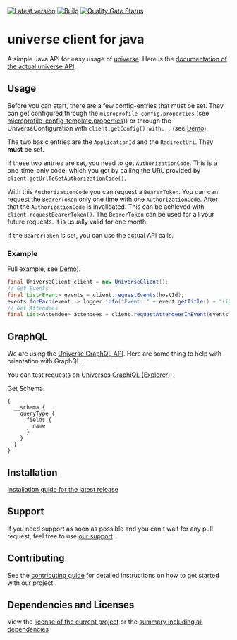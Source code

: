 [![Latest version](https://img.shields.io/maven-central/v/software.xdev/universe-client)](https://mvnrepository.com/artifact/software.xdev/universe-client)
[![Build](https://img.shields.io/github/actions/workflow/status/xdev-software/universe-client/checkBuild.yml?branch=develop)](https://github.com/xdev-software/universe-client/actions/workflows/checkBuild.yml?query=branch%3Adevelop)
[![Quality Gate Status](https://sonarcloud.io/api/project_badges/measure?project=xdev-software_universe-client&metric=alert_status)](https://sonarcloud.io/dashboard?id=xdev-software_universe-client)

# universe client for java

A simple Java API for easy usage of [universe](https://universe.com/).
Here is the [documentation of the actual universe API](https://universe.com/api).

## Usage

Before you can start, there are a few config-entries that must be set.
They can get configured through the ``microprofile-config.properties`` (see [microprofile-config-template.properties](universe-client-demo/src/main/resources/META-INF/microprofile-config-template.properties)))
or through the UniverseConfiguration with ``client.getConfig().with...`` (see [Demo](universe-client-demo/src/main/java/software/xdev/universe/demo/Demo.java)).

The two basic entries are the ``ApplicationId`` and the ``RedirectUri``. They **must** be set.

If these two entries are set, you need to get ``AuthorizationCode``. This is a one-time-only code, which
you get by calling the URL provided by ``client.getUrlToGetAuthorizationCode()``.

With this ``AuthorizationCode`` you can request a ``BearerToken``. You can can request the ``BearerToken`` only 
one time with one ``AuthorizationCode``. After that the ``AuthorizationCode`` is invalidated.
This can be achieved with ``client.requestBearerToken()``.
The ``BearerToken`` can be used for all your future requests. It is usually valid for one month.

If the ``BearerToken`` is set, you can use the actual API calls.

### Example
Full example, see [Demo](universe-client-demo/src/main/java/software/xdev/universe/demo/Demo.java)).

```java
final UniverseClient client = new UniverseClient();
// Get Events
final List<Event> events = client.requestEvents(hostId);
events.forEach(event -> logger.info("Event: " + event.getTitle() + "(id:" + event.getId() + ")"));
// Get Attendees
final List<Attendee> attendees = client.requestAttendeesInEvent(events.get(0).getId(), 5, 0);
```

## GraphQL
We are using the [Universe GraphQL API](https://developers.universe.com/docs/graphql).
Here are some thing to help with orientation with GraphQL.

You can test requests on [Universes GraphiQL (Explorer)](https://www.universe.com/graphiql);

Get Schema:
```
{
  __schema {
    queryType {
      fields {
        name
      }
    }
  }
}
```

## Installation

[Installation guide for the latest release](https://github.com/xdev-software/universe-client/releases/latest#Installation)

## Support

If you need support as soon as possible and you can't wait for any pull request, feel free to
use [our support](https://xdev.software/en/services/support).

## Contributing

See the [contributing guide](./CONTRIBUTING.md) for detailed instructions on how to get started with our project.

## Dependencies and Licenses

View the [license of the current project](LICENSE) or
the [summary including all dependencies](https://xdev-software.github.io/universe-client/dependencies/)
